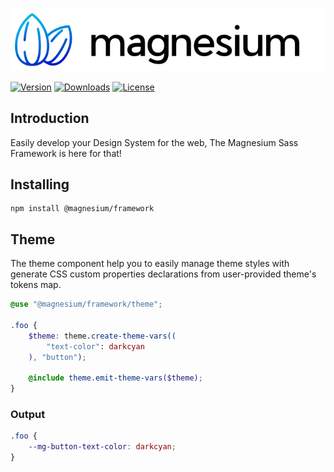 <div align="center">

![Magnesium Design](.github/banner.svg)

</div>

[![Version](https://flat.badgen.net/npm/v/@magnesium/framework)](https://www.npmjs.com/package/@magnesium/framework)
[![Downloads](https://flat.badgen.net/npm/dt/@magnesium/framework)](https://www.npmjs.com/package/@magnesium/framework)
[![License](https://flat.badgen.net/npm/license/@magnesium/framework)](https://www.npmjs.com/package/@magnesium/framework)

## Introduction

Easily develop your Design System for the web, The Magnesium Sass Framework is here for that!

## Installing

```shell
npm install @magnesium/framework
```

## Theme

The theme component help you to easily manage theme styles with generate CSS custom properties declarations from
user-provided theme's tokens map.

```scss
@use "@magnesium/framework/theme";

.foo {
    $theme: theme.create-theme-vars((
        "text-color": darkcyan
    ), "button");

    @include theme.emit-theme-vars($theme);
}
```

### Output

```scss
.foo {
    --mg-button-text-color: darkcyan;
}
```
